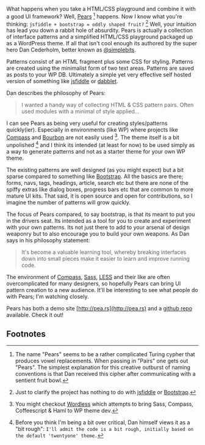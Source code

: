 What happens when you take a HTML/CSS playground and combine it with a good UI framework? Well, [Pears](http://pea.rs) [^1] happens. Now I know what you're thinking: `jsfiddle + bootstrap = oddly shaped fruit?` [^2] Well, your intuition has lead you down a rabbit hole of absurdity. Pears is actually a collection of interface patterns and a simplified HTML/CSS playground packaged up as a WordPress theme. If all that isn't cool enough its authored by the super hero Dan Cederholm, better known as [@simplebits](http://simplebits.com). 

Patterns consist of an HTML fragment plus some CSS for styling. Patterns are created using the minimalist form of two text areas. Patterns are saved as posts to your WP DB. Ultimately a simple yet very effective self hosted version of something like [jsfiddle](fiddlelink) or [dabblet]().

Dan describes the philosophy of Pears:

  > I wanted a handy way of collecting HTML & CSS pattern pairs. 
    Often used modules with a minimal of style applied...

I can see Pears as being very useful for creating styles/patterns quickly(ier). Especially in environments (like WP) where projects like [Compass](http://compass-style.org) and [Bourbon](https://github.com/thoughtbot/bourbon) are not easily used [^3]. The theme itself is a bit unpolished [^4] and I think its intended (at least for now) to be used simply as a way to generate patterns and not as a starter theme for your own WP theme.         

The existing patterns are well designed (as you might expect) but a bit sparse compared to something like [Bootstrap](http://twitter.github.com/bootstrap). All the basics are there; forms, navs, tags, headings, article, search etc but there are none of the spiffy extras like dialog boxes, progress bars etc that are common to more mature UI kits. That said, it is open source and open for contributions, so I imagine the number of patterns will grow quickly.     

The focus of Pears compared, to say bootstrap, is that its meant to put you in the drivers seat. Its intended as a tool for you to create and experiment with your own patterns. Its not just there to add to your arsenal of design weaponry but to also encourage you to build your own weapons. As Dan says in his philosophy statement:    

  > It's become 
    a valuable learning tool, whereby breaking interfaces down into 
    small pieces make it easier to learn and improve running code.        

The environment of [Compass](http://compass-style.org), [Sass](http://sass-lang.com/), [LESS](http://lesscss.org) and their like are often overcomplicated for many designers, so hopefully Pears can bring UI pattern creation to a new audience. It'll be interesting to see what people do with Pears; I'm watching closely. 

Pears has both a demo site [http://pea.rs](http://pea.rs) and a [github repo](https://github.com/simplebits/Pears) available. Check it out!      

## Footnotes  

[^1]: The name "Pears" seems to be a rather complicated Turing cypher that produces vowel replacements. When passing in "Pairs" one gets out "Pears". The simplest explanation for this creative outburst of naming conventions is that Dan received this cipher after communicating with a sentient fruit bowl.
       
[^2]: Just to clarify the project has nothing to do with [jsfiddle](http://jsfiddle.net/) or [Bootstrap](http://twitter.github.com/bootstrap).  

[^3]: You might checkout [Wordless](http://welaika.github.com/wordless) which attempts to bring Sass, Compass, Coffeescript & Haml to WP theme dev. 

[^4]: Before you think I'm being a bit over critical, Dan himself views it as a "bit rough": `I'll admit the code is a bit rough, initially based on the default 'twentyone' theme.`
